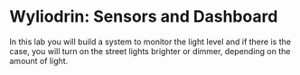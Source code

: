 # Wyliodrin: Sensors and Dashboard

In this lab you will build a system to monitor the light level and if there is the case, you will turn on the street lights brighter or dimmer, depending on the amount of light.
